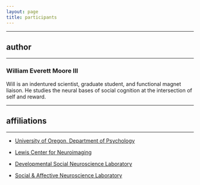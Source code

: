 ```yaml
---
layout: page
title: participants
---
```


---

## author 

---

### William Everett Moore III  

Will is an indentured scientist, graduate student, and functional magnet liaison. He studies the neural bases of social cognition at the intersection of self and reward.  


---

## affiliations

---

* [University of Oregon, Department of Psychology](http://psychweb.uoregon.edu/people/moore-william)  

* [Lewis Center for Neuroimaging](http://lcni.uoregon.edu "official fMRI neurd")

* [Developmental Social Neuroscience Laboratory](http://dsn.uoregon.edu)

* [Social & Affective Neuroscience Laboratory](http://sanlab.uoregon.edu)
